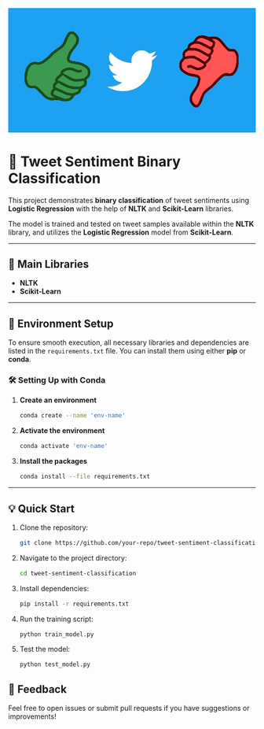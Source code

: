 <img src='src/logo.jpeg'>

# 📢 Tweet Sentiment Binary Classification

This project demonstrates **binary classification** of tweet sentiments using **Logistic Regression** with the help of **NLTK** and **Scikit-Learn** libraries.

The model is trained and tested on tweet samples available within the **NLTK** library, and utilizes the **Logistic Regression** model from **Scikit-Learn**.

---

## 📃 Main Libraries

- **NLTK**
- **Scikit-Learn**

---

## 📝 Environment Setup

To ensure smooth execution, all necessary libraries and dependencies are listed in the `requirements.txt` file. You can install them using either **pip** or **conda**.

### 🛠️ Setting Up with Conda

1. **Create an environment**

    ```bash
    conda create --name 'env-name'
    ```

2. **Activate the environment**

    ```bash
    conda activate 'env-name'
    ```

3. **Install the packages**

    ```bash
    conda install --file requirements.txt
    ```

---

## 💡 Quick Start

1. Clone the repository:

    ```bash
    git clone https://github.com/your-repo/tweet-sentiment-classification.git
    ```

2. Navigate to the project directory:

    ```bash
    cd tweet-sentiment-classification
    ```

3. Install dependencies:

    ```bash
    pip install -r requirements.txt
    ```

4. Run the training script:

    ```bash
    python train_model.py
    ```

5. Test the model:

    ```bash
    python test_model.py
    ```

## 📢 Feedback

Feel free to open issues or submit pull requests if you have suggestions or improvements!



